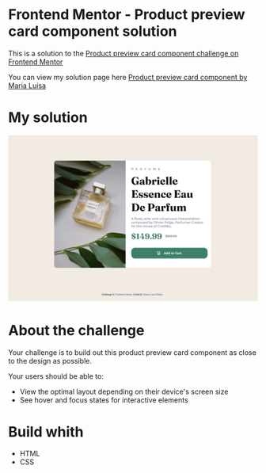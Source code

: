 # Frontend Mentor - Product preview card component solution

This is a solution to the [Product preview card component challenge on Frontend Mentor](https://www.frontendmentor.io/challenges/product-preview-card-component-GO7UmttRfa)

You can view my solution page here [Product preview card component by Maria Luisa](https://marialuisamd.github.io/Frontend_Mentor/PRODUCT_PREVIEW_COMPONENT)

# My solution

![](./desing/PRODUCT_PREVIEW_DESKTOP_DESING.png)

# About the challenge

Your challenge is to build out this product preview card component as close to the design as possible.

Your users should be able to:
  - View the optimal layout depending on their device's screen size
  - See hover and focus states for interactive elements

# Build whith

- HTML
- CSS